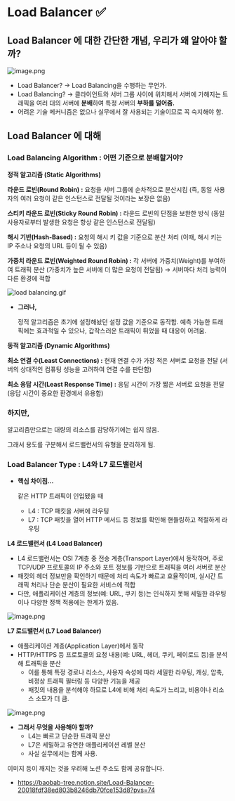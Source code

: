 # Load Balancer ✅

## Load Balancer 에 대한 간단한 개념, 우리가 왜 알아야 할까?

![image.png](Load%20Balancer%20%E2%9C%85%2020018fdf38ed803b8246db70fce153d8/image.png)

- Load Balancer? → Load Balancing을 수행하는 무언가.
- Load Balancing? → 클라이언트와 서버 그룹 사이에 위치해서 서버에 가해지는 트래픽을 여러 대의 서버에 **분배**하여 특정 서버의 **부하를 덜어줌.**
- 어려운 기술 메커니즘은 없으나 실무에서 잘 사용되는 기술이므로 꼭 숙지해야 함.

## Load Balancer 에 대해

### Load Balancing Algorithm : 어떤 기준으로 분배할거야?

**정적 알고리즘 (Static Algorithms)**

**라운드 로빈(Round Robin) :** 요청을 서버 그룹에 순차적으로 분산시킴 (즉, 동일 사용자의 여러 요청이 같은 인스턴스로 전달될 것이라는 보장은 없음)

**스티키 라운드 로빈(Sticky Round Robin) :** 라운드 로빈의 단점을 보완한 방식 (동일 사용자로부터 발생한 요청은 항상 같은 인스턴스로 전달됨)

**해시 기반(Hash-Based) :** 요청의 해시 키 값을 기준으로 분산 처리 (이때, 해시 키는 IP 주소나 요청의 URL 등이 될 수 있음)

**가중치 라운드 로빈(Weighted Round Robin) :** 각 서버에 가중치(Weight)를 부여하여 트래픽 분산 (가중치가 높은 서버에 더 많은 요청이 전달됨) → 서버마다 처리 능력이 다른 환경에 적합

![load balancing.gif](Load%20Balancer%20%E2%9C%85%2020018fdf38ed803b8246db70fce153d8/load_balancing.gif)

- **그러나,**
    
    정적 알고리즘은 초기에 설정해놨던 설정 값을 기준으로 동작함.
    예측 가능한 트래픽에는 효과적일 수 있으나, 갑작스러운 트래픽이 튀었을 때 대응이 어려움.
    

**동적 알고리즘 (Dynamic Algorithms)**

**최소 연결 수(Least Connections) :** 현재 연결 수가 가장 적은 서버로 요청을 전달 (서버의 상대적인 컴퓨팅 성능을 고려하여 연결 수를 판단함)

**최소 응답 시간(Least Response Time) :** 응답 시간이 가장 짧은 서버로 요청을 전달 (응답 시간이 중요한 환경에서 유용함)

### **하지만,**

알고리즘만으로는 대량의 리소스를 감당하기에는 쉽지 않음.

그래서 용도를 구분해서 로드밸런서의 유형을 분리하게 됨.

### Load Balancer Type : L4와 L7 로드밸런서

- **핵심 차이점…**
    
    같은 HTTP 트래픽이 인입됐을 때
    
    - L4 : TCP 패킷을 서버에 라우팅
    - L7 : TCP 패킷을 열어 HTTP 메서드 등 정보를 확인해 핸들링하고 적절하게 라우팅

**L4 로드밸런서 (L4 Load Balancer)**

- L4 로드밸런서는 OSI 7계층 중 전송 계층(Transport Layer)에서 동작하며, 주로 TCP/UDP 프로토콜의 IP 주소와 포트 정보를 기반으로 트래픽을 여러 서버로 분산
- 패킷의 헤더 정보만을 확인하기 때문에 처리 속도가 빠르고 효율적이며, 실시간 트래픽 처리나 단순 분산이 필요한 서비스에 적합
- 다만, 애플리케이션 계층의 정보(예: URL, 쿠키 등)는 인식하지 못해 세밀한 라우팅이나 다양한 정책 적용에는 한계가 있음.

![image.png](Load%20Balancer%20%E2%9C%85%2020018fdf38ed803b8246db70fce153d8/image%201.png)

**L7 로드밸런서 (L7 Load Balancer)**

- 애플리케이션 계층(Application Layer)에서 동작
- HTTP/HTTPS 등 프로토콜의 요청 내용(예: URL, 헤더, 쿠키, 페이로드 등)을 분석해 트래픽을 분산
    - 이를 통해 특정 경로나 리소스, 사용자 속성에 따라 세밀한 라우팅, 캐싱, 압축, 비정상 트래픽 필터링 등 다양한 기능을 제공
    - 패킷의 내용을 분석해야 하므로 L4에 비해 처리 속도가 느리고, 비용이나 리소스 소모가 더 큼.

![image.png](Load%20Balancer%20%E2%9C%85%2020018fdf38ed803b8246db70fce153d8/image%202.png)

- **그래서 무엇을 사용해야 할까?**
    - L4는 빠르고 단순한 트래픽 분산
    - L7은 세밀하고 유연한 애플리케이션 레벨 분산
    - 사실 실무에서는 함께 사용.


이미지 등이 깨지는 것을 우려해 노션 주소도 함께 공유합니다.
- https://baobab-tree.notion.site/Load-Balancer-20018fdf38ed803b8246db70fce153d8?pvs=74